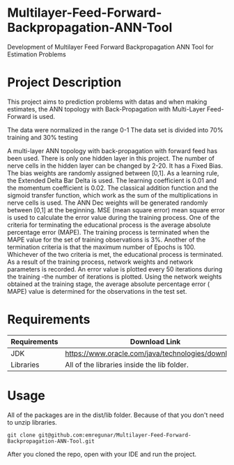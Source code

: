 # Multilayer-Feed-Forward-Backpropagation-ANN-Tool
Development of Multilayer Feed Forward Backpropagation ANN Tool for Estimation Problems

# Project Description
This project aims to prediction problems with datas and when making estimates, the ANN topology with Back-Propagation with Multi-Layer Feed-Forward is used.

The data were normalized in the range 0-1
The data set is divided into 70% training and 30% testing

A multi-layer ANN topology with back-propagation with forward feed has been used.
There is only one hidden layer in this project. 
The number of nerve cells in the hidden layer can be changed by 2-20.
It has a Fixed Bias. The bias weights are randomly assigned between [0,1]. 
As a learning rule, the Extended Delta Bar Delta is used.
The learning coefficient is 0.01 and the momentum coefficient is 0.02.
The classical addition function and the sigmoid transfer function, which work as the sum of the multiplications in nerve cells is used.
The ANN Dec weights will be generated randomly between [0,1] at the beginning.
MSE (mean square error) mean square error is used to calculate the error value during the training process.
One of the criteria for terminating the educational process is the average absolute percentage error (MAPE). The training process is terminated when the MAPE value for the set of training observations is 3%.
Another of the termination criteria is that the maximum number of Epochs is 100. Whichever of the two criteria is met, the educational process is terminated.
As a result of the training process, network weights and network parameters is recorded.
An error value is plotted every 50 iterations during the training -the number of iterations is plotted.
Using the network weights obtained at the training stage, the average absolute percentage error ( MAPE) value is determined for the observations in the test set.

# Requirements
| Requirements      | Download Link                                        |
| ------------------| -----------------------------------------------------|
| JDK               | https://www.oracle.com/java/technologies/downloads/  |
| Libraries         | All of the libraries inside the lib folder.          |

# Usage
All of the packages are in the dist/lib folder. Because of that you don't need to unzip libraries.
```
git clone git@github.com:emregunar/Multilayer-Feed-Forward-Backpropagation-ANN-Tool.git
```
After you cloned the repo, open with your IDE and run the project. 
